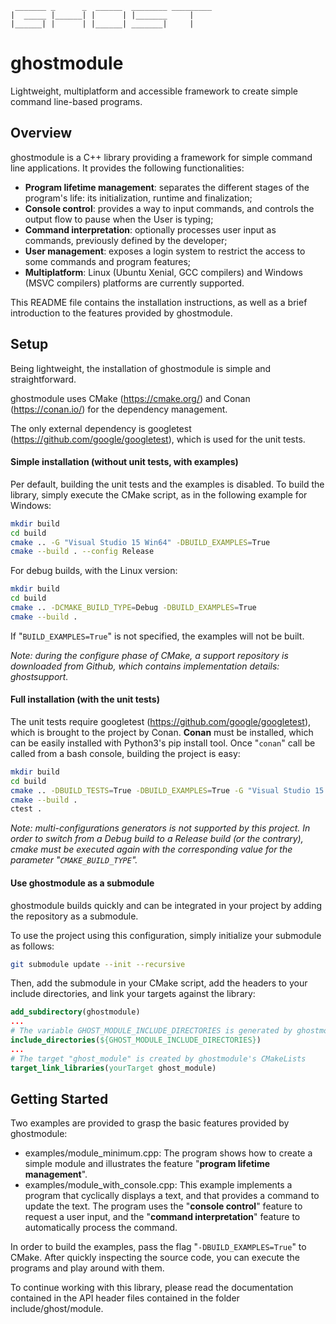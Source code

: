 ``` ascii
 _______ _      _  ______  ________ _________
|  _____ |______| |      | |_______     |
|______| |      | |______| _______|     |
```

# ghostmodule

Lightweight, multiplatform and accessible framework to create simple command line-based programs.

## Overview

ghostmodule is a C++ library providing a framework for simple command line applications. It provides the following functionalities:

- **Program lifetime management**: separates the different stages of the program's life: its initialization, runtime and finalization;
- **Console control**: provides a way to input commands, and controls the output flow to pause when the User is typing;
- **Command interpretation**: optionally processes user input as commands, previously defined by the developer;
- **User management**: exposes a login system to restrict the access to some commands and program features;
- **Multiplatform**: Linux (Ubuntu Xenial, GCC compilers) and Windows (MSVC compilers) platforms are currently supported.

This README file contains the installation instructions, as well as a brief introduction to the features provided by ghostmodule.

## Setup

Being lightweight, the installation of ghostmodule is simple and straightforward.

ghostmodule uses CMake (<https://cmake.org/>) and Conan (<https://conan.io/>) for the dependency management.

The only external dependency is googletest (<https://github.com/google/googletest>), which is used for the unit tests.

#### Simple installation (without unit tests, with examples)

Per default, building the unit tests and the examples is disabled. To build the library, simply execute the CMake script, as in the following example for Windows:

```bash
mkdir build
cd build
cmake .. -G "Visual Studio 15 Win64" -DBUILD_EXAMPLES=True
cmake --build . --config Release
```

For debug builds, with the Linux version:

```bash
mkdir build
cd build
cmake .. -DCMAKE_BUILD_TYPE=Debug -DBUILD_EXAMPLES=True
cmake --build .
```

If "`BUILD_EXAMPLES=True`" is not specified, the examples will not be built.

*Note: during the configure phase of CMake, a support repository is downloaded from Github, which contains implementation details: ghostsupport.*

#### Full installation (with the unit tests)

The unit tests require googletest (<https://github.com/google/googletest>), which is brought to the project by Conan. **Conan** must be installed, which can be easily installed with Python3's pip install tool. Once "`conan`" call be called from a bash console, building the project is easy:

```bash
mkdir build
cd build
cmake .. -DBUILD_TESTS=True -DBUILD_EXAMPLES=True -G "Visual Studio 15 Win64"
cmake --build .
ctest .
```

*Note: multi-configurations generators is not supported by this project. In order to switch from a Debug build to a Release build (or the contrary), cmake must be executed again with the corresponding value for the parameter "`CMAKE_BUILD_TYPE`".*

#### Use ghostmodule as a submodule

ghostmodule builds quickly and can be integrated in your project by adding the repository as a submodule.

To use the project using this configuration, simply initialize your submodule as follows:

```bash
git submodule update --init --recursive
```

Then, add the submodule in your CMake script, add the headers to your include directories, and link your targets against the library:

```cmake
add_subdirectory(ghostmodule)
...
# The variable GHOST_MODULE_INCLUDE_DIRECTORIES is generated by ghostmodule's CMakeLists
include_directories(${GHOST_MODULE_INCLUDE_DIRECTORIES})
...
# The target "ghost_module" is created by ghostmodule's CMakeLists
target_link_libraries(yourTarget ghost_module)
```

## Getting Started

Two examples are provided to grasp the basic features provided by ghostmodule:

- examples/module_minimum.cpp: The program shows how to create a simple module and illustrates the feature "**program lifetime management**".
- examples/module_with_console.cpp: This example implements a program that cyclically displays a text, and that provides a command to update the text. The program uses the "**console control**" feature to request a user input, and the "**command interpretation**" feature to automatically process the command.

In order to build the examples, pass the flag "`-DBUILD_EXAMPLES=True`" to CMake. After quickly inspecting the source code, you can execute the programs and play around with them.

To continue working with this library, please read the documentation contained in the API header files contained in the folder include/ghost/module.